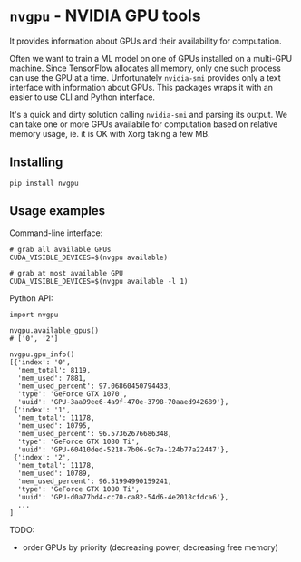 # `nvgpu` - NVIDIA GPU tools

It provides information about GPUs and their availability for computation.

Often we want to train a ML model on one of GPUs installed on a multi-GPU
machine. Since TensorFlow allocates all memory, only one such process can
use the GPU at a time. Unfortunately `nvidia-smi` provides only a text
interface with information about GPUs. This packages wraps it with an
easier to use CLI and Python interface.

It's a quick and dirty solution calling `nvidia-smi` and parsing its output.
We can take one or more GPUs availabile for computation based on relative
memory usage, ie. it is OK with Xorg taking a few MB.

## Installing

```
pip install nvgpu
```

## Usage examples

Command-line interface:

```
# grab all available GPUs
CUDA_VISIBLE_DEVICES=$(nvgpu available)

# grab at most available GPU
CUDA_VISIBLE_DEVICES=$(nvgpu available -l 1)
```

Python API:

```
import nvgpu

nvgpu.available_gpus()
# ['0', '2']

nvgpu.gpu_info()
[{'index': '0',
  'mem_total': 8119,
  'mem_used': 7881,
  'mem_used_percent': 97.06860450794433,
  'type': 'GeForce GTX 1070',
  'uuid': 'GPU-3aa99ee6-4a9f-470e-3798-70aaed942689'},
 {'index': '1',
  'mem_total': 11178,
  'mem_used': 10795,
  'mem_used_percent': 96.57362676686348,
  'type': 'GeForce GTX 1080 Ti',
  'uuid': 'GPU-60410ded-5218-7b06-9c7a-124b77a22447'},
 {'index': '2',
  'mem_total': 11178,
  'mem_used': 10789,
  'mem_used_percent': 96.51994990159241,
  'type': 'GeForce GTX 1080 Ti',
  'uuid': 'GPU-d0a77bd4-cc70-ca82-54d6-4e2018cfdca6'},
  ...
]
```

TODO:
- order GPUs by priority (decreasing power, decreasing free memory)

